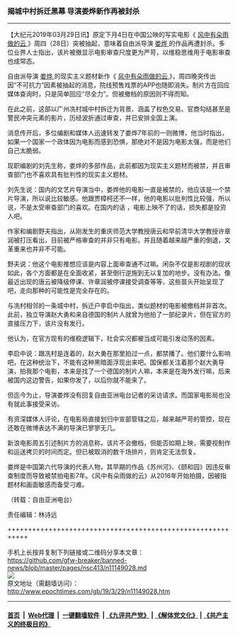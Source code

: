 ### 揭城中村拆迁黑幕 导演娄烨新作再被封杀
------------------------

<p>
 【大纪元2019年03月29日讯】原定下月4日在中国公映的写实电影《
 <a href="http://www.epochtimes.com/gb/tag/%E9%A3%8E%E4%B8%AD%E6%9C%89%E6%9C%B5%E9%9B%A8%E5%81%9A%E7%9A%84%E4%BA%91.html">
  风中有朵雨做的云
 </a>
 》周四（28日）突被抽起，意味着自由派导演
 <a href="http://www.epochtimes.com/gb/tag/%E5%A8%84%E7%83%A8.html">
  娄烨
 </a>
 的作品再遭封杀。多位业界人士指出，该片被撤显示电影审查尺度更为严苛，以维稳思维用于电影审查也成常态。
</p>
<div id="storytext">
 <p class="NoSpacing">
  自由派导演
  <a href="http://www.epochtimes.com/gb/tag/%E5%A8%84%E7%83%A8.html">
   娄烨
  </a>
  的现实主义题材新作《
  <a href="http://www.epochtimes.com/gb/tag/%E9%A3%8E%E4%B8%AD%E6%9C%89%E6%9C%B5%E9%9B%A8%E5%81%9A%E7%9A%84%E4%BA%91.html">
   风中有朵雨做的云
  </a>
  》，周四晚突传出因“不可抗力”因素被抽起的消息，院线预售戏票的APP也随即消失。制片方在回应媒体查询时，只是简单回应“尽全力”。但被撤档的原因则不得而知。
 </p>
 <p class="NoSpacing">
  在此之前，这部以广州冼村城中村拆迁为背景、涵盖了权色交易、官商勾结甚至是警民冲突元素的影片，历经波折通过审查，并已安排全国上演。
 </p>
 <p class="NoSpacing">
  消息传开后，多位编剧和媒体人迅速转发了娄烨7年前的一则微博，他当时指出，如果一个国家一个政体因为电影而感到恐惧，那绝对不是因为电影太强，而是他们自己太脆弱。
 </p>
 <p class="NoSpacing">
  现职编剧的刘先生称，娄烨的多部作品，此前都因为现实主义题材而被禁，并且审查部门也不喜欢具有批判性的现实主义题材。
 </p>
 <p class="NoSpacing">
  刘先生说：国内的文艺片导演当中，娄烨他的电影一直是被禁的，他应该是一个禁片导演，所以说比较敏感。他跟贾樟柯还不一样，他的电影以批判性比较强，所以说，不是太受审查部门的喜欢。在国内的话 ，电影上映不了的话，损失都是投资人吧。
 </p>
 <p class="NoSpacing">
  作家和编剧野夫指出，从刚发生的重庆师范大学教授唐云和早前清华大学教授许章润被打压看出，目前被严格审查的并非只有电影。并且随着越来越严重的倒退，文革重来也并非不可能。
 </p>
 <p class="NoSpacing">
  野夫说：他这个电影推想应该是内容上面审查通不过嘛。闲杂不仅是影视剧的现状如此，各个方面都是在全面收紧，甚至倒行逆施到无以复加的地步。没有办法。像最近出现的唐云被降级停课、许章润被停课接受调查等等，这些苗头开始呈现了吧，走向那种的可能性是完全存在的。
 </p>
 <p class="NoSpacing">
  与冼村相邻的一条城中村，拆迁户李启中指出，类似题材的电影被撤档并非首次。此前，独立导演赵大勇和来自德国的制片人就曾为他拍了一部纪录片，但在官方的直接压力下，该片没有发行。
 </p>
 <p class="NoSpacing">
  他认为，在官方现有的维稳逻辑下，社会实况都被当成可能引发动荡的因素。
 </p>
 <p class="NoSpacing">
  李启中说：跟冼村是连着的，赵大勇在那里拍过一点，都禁播了。他们要什么影响吧，在这种统治下，不能有这种黑暗面浮现出来吧。国保都关注着那个赵大勇导演，拍我那个电影，本来是找了一个德国的制片人嘛，本来是在海外发行嘛，后来被国内这边警告，如果你发了，以后你就不能来了。
 </p>
 <p class="NoSpacing">
  但迄今为止，导演娄烨没有回复自由亚洲电台记者的采访请求。而国家电影局也没有就此事接受采访。
 </p>
 <p class="NoSpacing">
  有资深媒体人评论，在电影局直接划归中宣部管辖之后，越来越严苛的管控，现在还敢在微博表达不满的导演已寥寥无几。
 </p>
 <p class="NoSpacing">
  新浪电影周五引述制片方的消息称，该片不会撤档，但能否如期上映，需要视制作和运送拷贝的时间而定。但已被取消的数千场排片，则肯定无法恢复。
 </p>
 <p class="NoSpacing">
  娄烨是中国第六代导演的代表人物，其早期的作品《苏州河》、《颐和园》因违反审查制度而导致被禁拍电影7年。《风中有朵雨做的云》从2016年开始拍摄，因被指题材和画面敏感而备受刁难。
 </p>
 <p class="NoSpacing">
  （转载：自由亚洲电台）
 </p>
 <p class="NoSpacing">
  责任编辑：林诗远
 </p>
</div>

+++++++++++++++++++++++++++++++++++++++++++++++++++++++++++<br/><br/>
手机上长按并复制下列链接或二维码分享本文章：<br/>
https://github.com/gfw-breaker/banned-news/blob/master/pages/nsc413/n11149028.md <br/>
<a href='https://github.com/gfw-breaker/banned-news/blob/master/pages/nsc413/n11149028.md'><img src='https://github.com/gfw-breaker/banned-news/blob/master/pages/nsc413/n11149028.md.png'/></a> <br/>
原文地址（需翻墙访问）：http://www.epochtimes.com/gb/19/3/29/n11149028.htm


------------------------
#### [首页](https://github.com/gfw-breaker/banned-news/blob/master/README.md) &nbsp;|&nbsp; [Web代理](https://github.com/labour-camp/helloworld) &nbsp;|&nbsp; [一键翻墙软件](https://github.com/gfw-breaker/nogfw/blob/master/README.md) &nbsp;| [《九评共产党》](https://github.com/gfw-breaker/9ping.md/blob/master/README.md#九评之一评共产党是什么) | [《解体党文化》](https://github.com/gfw-breaker/jtdwh.md/blob/master/README.md) | [《共产主义的终极目的》](https://github.com/gfw-breaker/gczydzjmd.md/blob/master/README.md)

